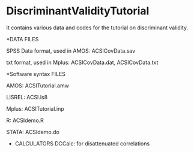 # DiscriminantValidityTutorial
It contains various data and codes for the tutorial on discriminant validity.


*DATA FILES

SPSS Data format, used in AMOS: ACSICovData.sav

txt format, used in Mplus: ACSICovData.dat, ACSICovData.txt



*Software syntax FILES

AMOS: ACSITutorial.amw

LISREL: ACSI.ls8

Mplus: ACSITutorial.inp

R: ACSIdemo.R

STATA: ACSIdemo.do


* CALCULATORS
DCCalc: for disattenuated correlations
